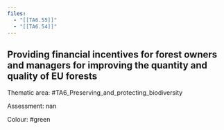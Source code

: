 ```yaml
---
files:
  - "[[TA6.55]]"
  - "[[TA6.54]]"
---
```

## Providing financial incentives for forest owners and managers for improving the quantity and quality of EU forests

Thematic area: #TA6_Preserving_and_protecting_biodiversity

Assessment: nan

Colour: #green